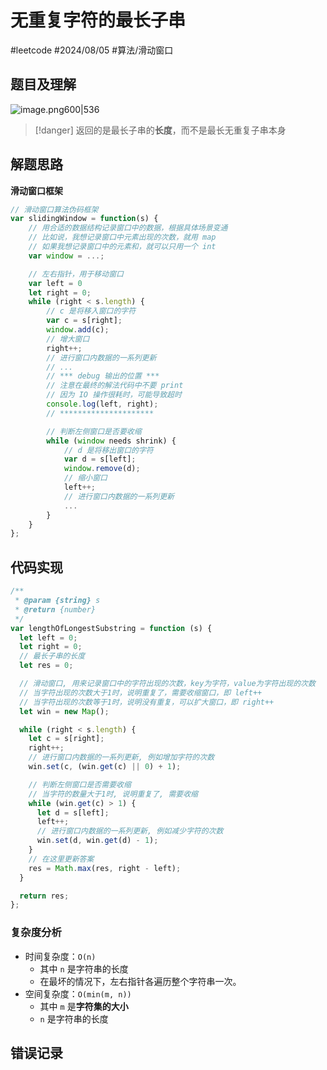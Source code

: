 
# 无重复字符的最长子串


#leetcode   #2024/08/05  #算法/滑动窗口  

## 题目及理解

![image.png600|536](https://832-1310531898.cos.ap-beijing.myqcloud.com/202408050719710.png?imageSlim)

> [!danger]
>  返回的是最长子串的**长度**，而不是最长无重复子串本身

## 解题思路

**滑动窗口框架**

```javascript
// 滑动窗口算法伪码框架
var slidingWindow = function(s) {
    // 用合适的数据结构记录窗口中的数据，根据具体场景变通
    // 比如说，我想记录窗口中元素出现的次数，就用 map
    // 如果我想记录窗口中的元素和，就可以只用一个 int
    var window = ...;

    // 左右指针，用于移动窗口
    var left = 0
    let right = 0;
    while (right < s.length) {
        // c 是将移入窗口的字符
        var c = s[right];
        window.add(c);
        // 增大窗口
        right++;
        // 进行窗口内数据的一系列更新
        // ...
        // *** debug 输出的位置 ***
        // 注意在最终的解法代码中不要 print
        // 因为 IO 操作很耗时，可能导致超时
        console.log(left, right);
        // *********************

        // 判断左侧窗口是否要收缩
        while (window needs shrink) {
            // d 是将移出窗口的字符
            var d = s[left];
            window.remove(d);
            // 缩小窗口
            left++;
            // 进行窗口内数据的一系列更新
            ...
        }
    }
};

```

## 代码实现

```javascript
/**
 * @param {string} s
 * @return {number}
 */
var lengthOfLongestSubstring = function (s) {
  let left = 0;
  let right = 0;
  // 最长子串的长度
  let res = 0;

  // 滑动窗口, 用来记录窗口中的字符出现的次数，key为字符，value为字符出现的次数
  // 当字符出现的次数大于1时，说明重复了，需要收缩窗口，即 left++
  // 当字符出现的次数等于1时，说明没有重复，可以扩大窗口，即 right++
  let win = new Map();

  while (right < s.length) {
    let c = s[right];
    right++;
    // 进行窗口内数据的一系列更新, 例如增加字符的次数
    win.set(c, (win.get(c) || 0) + 1);

    // 判断左侧窗口是否需要收缩
    // 当字符的数量大于1时, 说明重复了, 需要收缩
    while (win.get(c) > 1) {
      let d = s[left];
      left++;
      // 进行窗口内数据的一系列更新, 例如减少字符的次数
      win.set(d, win.get(d) - 1);
    }
    // 在这里更新答案
    res = Math.max(res, right - left);
  }

  return res;
};

```

### 复杂度分析

- 时间复杂度：`O(n)`
	- 其中 `n` 是字符串的长度
	- 在最坏的情况下，左右指针各遍历整个字符串一次。
-  空间复杂度：`O(min(m, n))`
	- 其中 `m` 是**字符集的大小**
	- `n` 是字符串的长度

## 错误记录